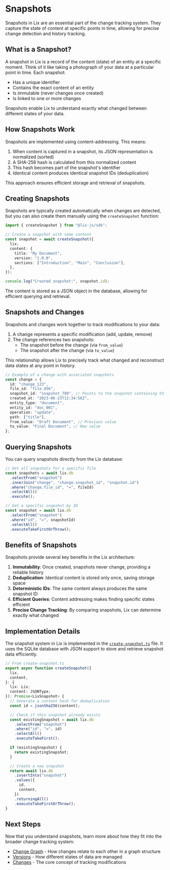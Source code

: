 # Snapshots

Snapshots in Lix are an essential part of the change tracking system. They capture the state of content at specific points in time, allowing for precise change detection and history tracking.

## What is a Snapshot?

A snapshot in Lix is a record of the content (state) of an entity at a specific moment. Think of it like taking a photograph of your data at a particular point in time. Each snapshot:

- Has a unique identifier
- Contains the exact content of an entity
- Is immutable (never changes once created)
- Is linked to one or more changes

Snapshots enable Lix to understand exactly what changed between different states of your data.

## How Snapshots Work

Snapshots are implemented using content-addressing. This means:

1. When content is captured in a snapshot, its JSON representation is normalized (sorted)
2. A SHA-256 hash is calculated from this normalized content
3. This hash becomes part of the snapshot's identifier
4. Identical content produces identical snapshot IDs (deduplication)

This approach ensures efficient storage and retrieval of snapshots.

## Creating Snapshots

Snapshots are typically created automatically when changes are detected, but you can also create them manually using the `createSnapshot` function:

```typescript
import { createSnapshot } from "@lix-js/sdk";

// Create a snapshot with some content
const snapshot = await createSnapshot({
  lix,
  content: {
    title: "My Document",
    version: "1.0.0",
    sections: ["Introduction", "Main", "Conclusion"],
  },
});

console.log("Created snapshot:", snapshot.id);
```

The content is stored as a JSON object in the database, allowing for efficient querying and retrieval.

## Snapshots and Changes

Snapshots and changes work together to track modifications to your data:

1. A change represents a specific modification (add, update, remove)
2. The change references two snapshots:
   - The snapshot before the change (via `from_value`)
   - The snapshot after the change (via `to_value`)

This relationship allows Lix to precisely track what changed and reconstruct data states at any point in history.

```typescript
// Example of a change with associated snapshots
const change = {
  id: "change_123",
  file_id: "file_456",
  snapshot_id: "snapshot_789", // Points to the snapshot containing this change
  created_at: "2023-06-23T12:34:56Z",
  entity_type: "document",
  entity_id: "doc_001",
  operation: "update",
  path: ["title"],
  from_value: "Draft Document", // Previous value
  to_value: "Final Document", // New value
};
```

## Querying Snapshots

You can query snapshots directly from the Lix database:

```typescript
// Get all snapshots for a specific file
const snapshots = await lix.db
  .selectFrom("snapshot")
  .innerJoin("change", "change.snapshot_id", "snapshot.id")
  .where("change.file_id", "=", fileId)
  .selectAll()
  .execute();

// Get a specific snapshot by ID
const snapshot = await lix.db
  .selectFrom("snapshot")
  .where("id", "=", snapshotId)
  .selectAll()
  .executeTakeFirstOrThrow();
```

## Benefits of Snapshots

Snapshots provide several key benefits in the Lix architecture:

1. **Immutability**: Once created, snapshots never change, providing a reliable history
2. **Deduplication**: Identical content is stored only once, saving storage space
3. **Deterministic IDs**: The same content always produces the same snapshot ID
4. **Efficient Queries**: Content addressing makes finding specific states efficient
5. **Precise Change Tracking**: By comparing snapshots, Lix can determine exactly what changed

## Implementation Details

The snapshot system in Lix is implemented in the [`create-snapshot.ts`](https://github.com/opral/monorepo/blob/main/packages/lix-sdk/src/snapshot/create-snapshot.ts) file. It uses the SQLite database with JSON support to store and retrieve snapshot data efficiently.

```typescript
// From create-snapshot.ts
export async function createSnapshot({
  lix,
  content,
}: {
  lix: Lix;
  content: JSONType;
}): Promise<LixSnapshot> {
  // Generate a content hash for deduplication
  const id = jsonSha256(content);

  // Check if this snapshot already exists
  const existingSnapshot = await lix.db
    .selectFrom("snapshot")
    .where("id", "=", id)
    .selectAll()
    .executeTakeFirst();

  if (existingSnapshot) {
    return existingSnapshot;
  }

  // Create a new snapshot
  return await lix.db
    .insertInto("snapshot")
    .values({
      id,
      content,
    })
    .returningAll()
    .executeTakeFirstOrThrow();
}
```

## Next Steps

Now that you understand snapshots, learn more about how they fit into the broader change tracking system:

- [Change Graph](./change-graph) - How changes relate to each other in a graph structure
- [Versions](./versions) - How different states of data are managed
- [Changes](./changes) - The core concept of tracking modifications
